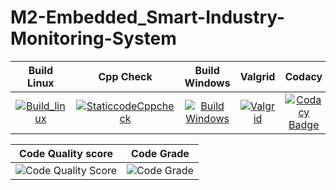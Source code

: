 # M2-Embedded_Smart-Industry-Monitoring-System

| Build Linux | Cpp Check | Build Windows | Valgrid | Codacy |
| :---------: | :-------: | :-----------: | :-----: | :----: |
| [![Build_linux](https://github.com/KAVIYASS99/M2-Embedded_Smart-Industry-Monitoring-System/actions/workflows/build_linux.yml/badge.svg)](https://github.com/KAVIYASS99/M2-Embedded_Smart-Industry-Monitoring-System/actions/workflows/build_linux.yml) | [![StaticcodeCppcheck](https://github.com/KAVIYASS99/M2-Embedded_Smart-Industry-Monitoring-System/actions/workflows/cppcheck.yml/badge.svg)](https://github.com/KAVIYASS99/M2-Embedded_Smart-Industry-Monitoring-System/actions/workflows/cppcheck.yml) | [![Build Windows](https://github.com/KAVIYASS99/M2-Embedded_Smart-Industry-Monitoring-System/actions/workflows/build_windows.yml/badge.svg)](https://github.com/KAVIYASS99/M2-Embedded_Smart-Industry-Monitoring-System/actions/workflows/build_windows.yml) | [![Valgrid](https://github.com/KAVIYASS99/M2-Embedded_Smart-Industry-Monitoring-System/actions/workflows/Valgrid.yml/badge.svg)](https://github.com/KAVIYASS99/M2-Embedded_Smart-Industry-Monitoring-System/actions/workflows/Valgrid.yml) | [![Codacy Badge](https://app.codacy.com/project/badge/Grade/82d4e1dfa3b84a629321325fc21ebff2)](https://www.codacy.com/gh/KAVIYASS99/M2-Embedded_Smart-Industry-Monitoring-System/dashboard?utm_source=github.com&amp;utm_medium=referral&amp;utm_content=KAVIYASS99/M2-Embedded_Smart-Industry-Monitoring-System&amp;utm_campaign=Badge_Grade) |

| Code Quality score | Code Grade |
| :----------------: | :--------: |
| ![Code Quality Score](https://api.codiga.io/project/30219/score/svg) | ![Code Grade](https://api.codiga.io/project/30219/status/svg) |
